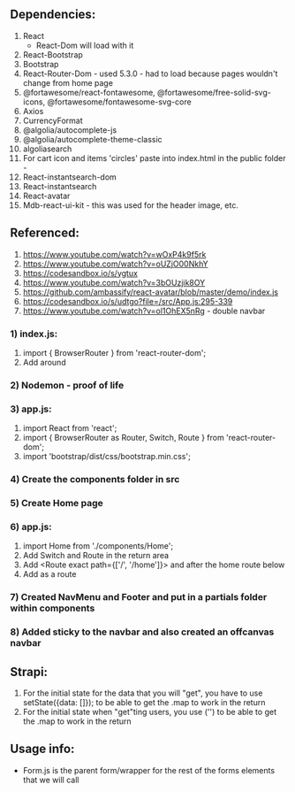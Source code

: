 
##  Dependencies:
1.  React
    -  React-Dom will load with it
2.  React-Bootstrap
3.  Bootstrap
4.  React-Router-Dom - used 5.3.0 - had to load because pages wouldn't change from home page
5.  @fortawesome/react-fontawesome, @fortawesome/free-solid-svg-icons, @fortawesome/fontawesome-svg-core
6.  Axios
7.  CurrencyFormat
8.  @algolia/autocomplete-js
9.  @algolia/autocomplete-theme-classic
10. algoliasearch
11.  For cart icon and items 'circles' paste into index.html in the public folder - <link rel="stylesheet" href="https://cdnjs.cloudflare.com/ajax/libs/font-awesome/6.0.0/css/all.min.css" integrity="sha512-9usAa10IRO0HhonpyAIVpjrylPvoDwiPUiKdWk5t3PyolY1cOd4DSE0Ga+ri4AuTroPR5aQvXU9xC6qOPnzFeg==" crossorigin="anonymous" referrerpolicy="no-referrer" />
12.  React-instantsearch-dom
13.  React-instantsearch
14.  React-avatar
15.  Mdb-react-ui-kit - this was used for the header image, etc.



##  Referenced:
1.  https://www.youtube.com/watch?v=wOxP4k9f5rk
2.  https://www.youtube.com/watch?v=oUZjO00NkhY
3.  https://codesandbox.io/s/ygtux
4.  https://www.youtube.com/watch?v=3bOUzjik8OY
5.  https://github.com/ambassify/react-avatar/blob/master/demo/index.js
6.  https://codesandbox.io/s/udtgo?file=/src/App.js:295-339
7.  https://www.youtube.com/watch?v=ol1OhEX5nRg - double navbar

###  1)  index.js:
1. import { BrowserRouter  } from 'react-router-dom';
2. Add <BrowserRouter> around <App />

###  2)  Nodemon - proof of life

###  3)  app.js:
1.  import React from 'react';
2.  import { BrowserRouter as Router, Switch, Route } from 'react-router-dom';
3.  import 'bootstrap/dist/css/bootstrap.min.css';

###  4)  Create the components folder in src

###  5)  Create Home page

###  6)  app.js:
1.  import Home from './components/Home';
2.  Add Switch and Route in the return area
3.  Add <Route exact path={['/', '/home']}> and </Route> after the home route below
3.  Add <Home /> as a route

###  7)  Created NavMenu and Footer and put in a partials folder within components

###  8)  Added sticky to the navbar and also created an offcanvas navbar

##  Strapi:
1.  For the initial state for the data that you will "get", you have to use setState({data: []}); to be able to get the .map to work in the return
2.  For the initial state when "get"ting users, you use ('') to be able to get the .map to work in the return

##  Usage info:
-  Form.js is the parent form/wrapper for the rest of the forms elements that we will call
